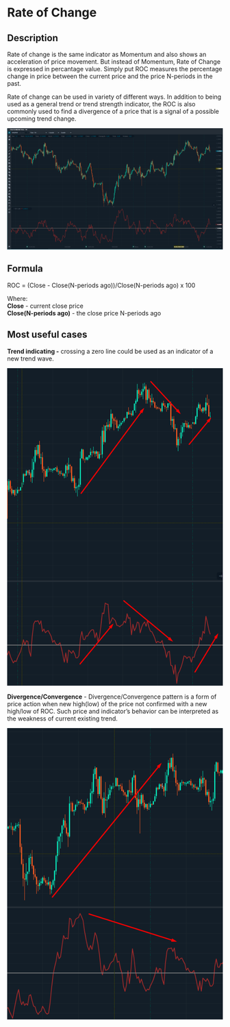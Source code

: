 # Rate of Change

## Description <a id="description"></a>

 Rate of change is the same indicator as Momentum and also shows an acceleration of price movement. But instead of Momentum, Rate of Change is expressed  in percantage value. Simply put ROC  measures the percentage change in price between the current price and the price N-periods in the past.  

Rate of change can be used in variety of different ways. In addition to being used as a general trend or trend strength indicator, the ROC is also commonly used to find a divergence of a price that is a signal of a possible upcoming trend change.

![](../../../../.gitbook/assets/image%20%2822%29.png)

## Formula <a id="formula"></a>

 ROC = \(Close - Close\(N-periods ago\)\)/Close\(N-periods ago\) x 100

Where:   
**Close** - current close price   
**Close\(N-periods ago\)** - the close price N-periods ago

##  Most useful cases 

**Trend indicating -** crossing a zero line could be used as an indicator of a new trend wave.

![](../../../../.gitbook/assets/image%20%2837%29.png)

 **Divergence/Convergence** - Divergence/Convergence pattern is a form of price action when new high\(low\) of the price not confirmed with a new high/low of ROC. Such price and indicator’s behavior can be interpreted as the weakness of current existing trend.

![](../../../../.gitbook/assets/image%20%2830%29.png)



  


